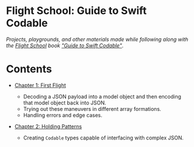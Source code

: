 # Flight School: Guide to Swift Codable

_Projects, playgrounds, and other materials made while following along with the [Flight School](https://flight.school) book ["Guide to Swift Codable"](https://flight.school/books/codable/)_.


# Contents

- [Chapter 1: First Flight](./01-first-flight)
    - Decoding a JSON payload into a model object and then encoding that model object back into JSON.
    - Trying out these maneuvers in different array formations.
    - Handling errors and edge cases. 

- [Chapter 2: Holding Patterns](./02-holding-patterns)
    - Creating `Codable` types capable of interfacing with complex JSON.
